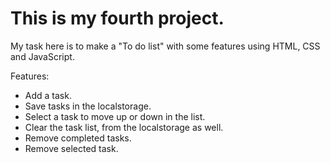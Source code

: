 # This is my fourth project.  
  
My task here is to make a "To do list" with some features using HTML, CSS and JavaScript.  
  
Features:  
- Add a task.  
- Save tasks in the localstorage.  
- Select a task to move up or down in the list.  
- Clear the task list, from the localstorage as well.  
- Remove completed tasks.  
- Remove selected task.  